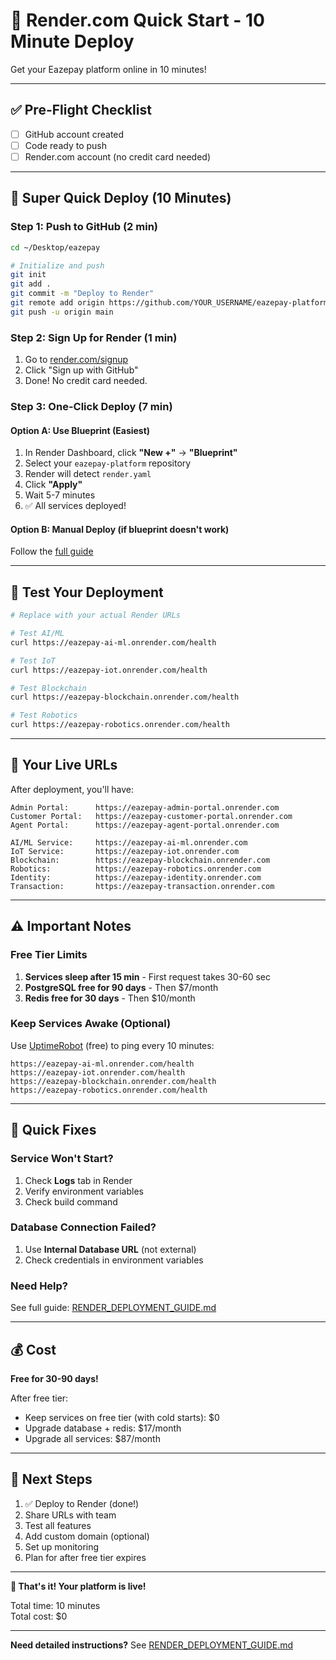 # 🚀 Render.com Quick Start - 10 Minute Deploy

Get your Eazepay platform online in 10 minutes!

---

## ✅ Pre-Flight Checklist

- [ ] GitHub account created
- [ ] Code ready to push
- [ ] Render.com account (no credit card needed)

---

## 🎯 Super Quick Deploy (10 Minutes)

### Step 1: Push to GitHub (2 min)

```bash
cd ~/Desktop/eazepay

# Initialize and push
git init
git add .
git commit -m "Deploy to Render"
git remote add origin https://github.com/YOUR_USERNAME/eazepay-platform.git
git push -u origin main
```

### Step 2: Sign Up for Render (1 min)

1. Go to [render.com/signup](https://render.com/signup)
2. Click "Sign up with GitHub"
3. Done! No credit card needed.

### Step 3: One-Click Deploy (7 min)

#### Option A: Use Blueprint (Easiest)

1. In Render Dashboard, click **"New +"** → **"Blueprint"**
2. Select your `eazepay-platform` repository
3. Render will detect `render.yaml`
4. Click **"Apply"**
5. Wait 5-7 minutes
6. ✅ All services deployed!

#### Option B: Manual Deploy (if blueprint doesn't work)

Follow the [full guide](./RENDER_DEPLOYMENT_GUIDE.md)

---

## 🧪 Test Your Deployment

```bash
# Replace with your actual Render URLs

# Test AI/ML
curl https://eazepay-ai-ml.onrender.com/health

# Test IoT
curl https://eazepay-iot.onrender.com/health

# Test Blockchain
curl https://eazepay-blockchain.onrender.com/health

# Test Robotics
curl https://eazepay-robotics.onrender.com/health
```

---

## 🎉 Your Live URLs

After deployment, you'll have:

```
Admin Portal:      https://eazepay-admin-portal.onrender.com
Customer Portal:   https://eazepay-customer-portal.onrender.com
Agent Portal:      https://eazepay-agent-portal.onrender.com

AI/ML Service:     https://eazepay-ai-ml.onrender.com
IoT Service:       https://eazepay-iot.onrender.com
Blockchain:        https://eazepay-blockchain.onrender.com
Robotics:          https://eazepay-robotics.onrender.com
Identity:          https://eazepay-identity.onrender.com
Transaction:       https://eazepay-transaction.onrender.com
```

---

## ⚠️ Important Notes

### Free Tier Limits

1. **Services sleep after 15 min** - First request takes 30-60 sec
2. **PostgreSQL free for 90 days** - Then $7/month
3. **Redis free for 30 days** - Then $10/month

### Keep Services Awake (Optional)

Use [UptimeRobot](https://uptimerobot.com) (free) to ping every 10 minutes:

```
https://eazepay-ai-ml.onrender.com/health
https://eazepay-iot.onrender.com/health
https://eazepay-blockchain.onrender.com/health
https://eazepay-robotics.onrender.com/health
```

---

## 🔧 Quick Fixes

### Service Won't Start?

1. Check **Logs** tab in Render
2. Verify environment variables
3. Check build command

### Database Connection Failed?

1. Use **Internal Database URL** (not external)
2. Check credentials in environment variables

### Need Help?

See full guide: [RENDER_DEPLOYMENT_GUIDE.md](./RENDER_DEPLOYMENT_GUIDE.md)

---

## 💰 Cost

**Free for 30-90 days!**

After free tier:
- Keep services on free tier (with cold starts): $0
- Upgrade database + redis: $17/month
- Upgrade all services: $87/month

---

## 🎯 Next Steps

1. ✅ Deploy to Render (done!)
2. Share URLs with team
3. Test all features
4. Add custom domain (optional)
5. Set up monitoring
6. Plan for after free tier expires

---

**🎉 That's it! Your platform is live!**

Total time: 10 minutes  
Total cost: $0

---

**Need detailed instructions?** See [RENDER_DEPLOYMENT_GUIDE.md](./RENDER_DEPLOYMENT_GUIDE.md)
